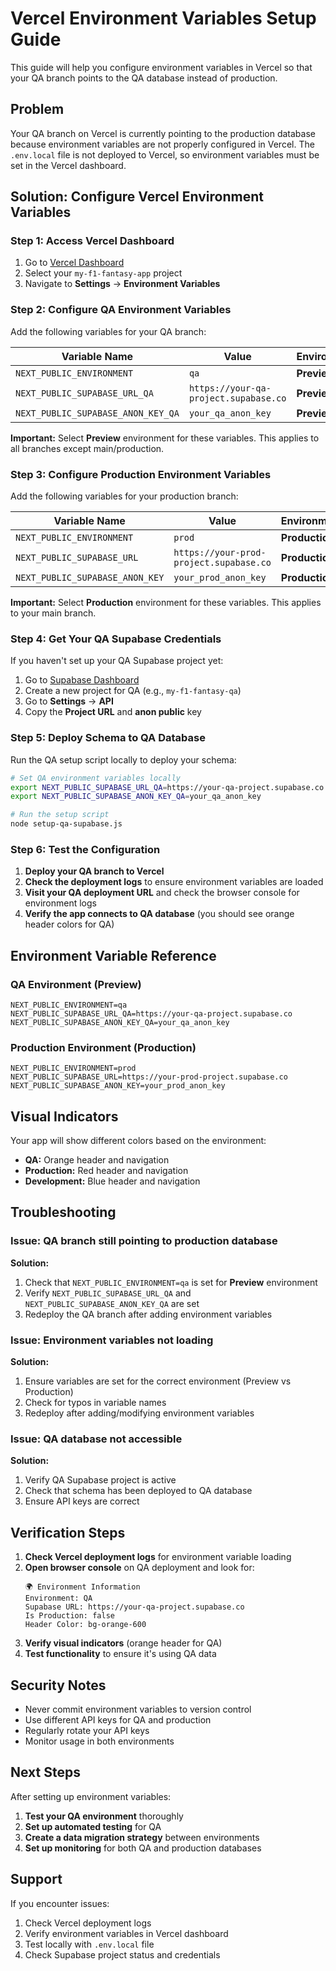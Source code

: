 # Vercel Environment Variables Setup Guide

This guide will help you configure environment variables in Vercel so that your QA branch points to the QA database instead of production.

## Problem

Your QA branch on Vercel is currently pointing to the production database because environment variables are not properly configured in Vercel. The `.env.local` file is not deployed to Vercel, so environment variables must be set in the Vercel dashboard.

## Solution: Configure Vercel Environment Variables

### Step 1: Access Vercel Dashboard

1. Go to [Vercel Dashboard](https://vercel.com/dashboard)
2. Select your `my-f1-fantasy-app` project
3. Navigate to **Settings** → **Environment Variables**

### Step 2: Configure QA Environment Variables

Add the following variables for your QA branch:

| Variable Name | Value | Environment |
|---------------|-------|-------------|
| `NEXT_PUBLIC_ENVIRONMENT` | `qa` | **Preview** |
| `NEXT_PUBLIC_SUPABASE_URL_QA` | `https://your-qa-project.supabase.co` | **Preview** |
| `NEXT_PUBLIC_SUPABASE_ANON_KEY_QA` | `your_qa_anon_key` | **Preview** |

**Important:** Select **Preview** environment for these variables. This applies to all branches except main/production.

### Step 3: Configure Production Environment Variables

Add the following variables for your production branch:

| Variable Name | Value | Environment |
|---------------|-------|-------------|
| `NEXT_PUBLIC_ENVIRONMENT` | `prod` | **Production** |
| `NEXT_PUBLIC_SUPABASE_URL` | `https://your-prod-project.supabase.co` | **Production** |
| `NEXT_PUBLIC_SUPABASE_ANON_KEY` | `your_prod_anon_key` | **Production** |

**Important:** Select **Production** environment for these variables. This applies to your main branch.

### Step 4: Get Your QA Supabase Credentials

If you haven't set up your QA Supabase project yet:

1. Go to [Supabase Dashboard](https://supabase.com/dashboard)
2. Create a new project for QA (e.g., `my-f1-fantasy-qa`)
3. Go to **Settings** → **API**
4. Copy the **Project URL** and **anon public** key

### Step 5: Deploy Schema to QA Database

Run the QA setup script locally to deploy your schema:

```bash
# Set QA environment variables locally
export NEXT_PUBLIC_SUPABASE_URL_QA=https://your-qa-project.supabase.co
export NEXT_PUBLIC_SUPABASE_ANON_KEY_QA=your_qa_anon_key

# Run the setup script
node setup-qa-supabase.js
```

### Step 6: Test the Configuration

1. **Deploy your QA branch to Vercel**
2. **Check the deployment logs** to ensure environment variables are loaded
3. **Visit your QA deployment URL** and check the browser console for environment logs
4. **Verify the app connects to QA database** (you should see orange header colors for QA)

## Environment Variable Reference

### QA Environment (Preview)
```
NEXT_PUBLIC_ENVIRONMENT=qa
NEXT_PUBLIC_SUPABASE_URL_QA=https://your-qa-project.supabase.co
NEXT_PUBLIC_SUPABASE_ANON_KEY_QA=your_qa_anon_key
```

### Production Environment (Production)
```
NEXT_PUBLIC_ENVIRONMENT=prod
NEXT_PUBLIC_SUPABASE_URL=https://your-prod-project.supabase.co
NEXT_PUBLIC_SUPABASE_ANON_KEY=your_prod_anon_key
```

## Visual Indicators

Your app will show different colors based on the environment:
- **QA:** Orange header and navigation
- **Production:** Red header and navigation
- **Development:** Blue header and navigation

## Troubleshooting

### Issue: QA branch still pointing to production database

**Solution:**
1. Check that `NEXT_PUBLIC_ENVIRONMENT=qa` is set for **Preview** environment
2. Verify `NEXT_PUBLIC_SUPABASE_URL_QA` and `NEXT_PUBLIC_SUPABASE_ANON_KEY_QA` are set
3. Redeploy the QA branch after adding environment variables

### Issue: Environment variables not loading

**Solution:**
1. Ensure variables are set for the correct environment (Preview vs Production)
2. Check for typos in variable names
3. Redeploy after adding/modifying environment variables

### Issue: QA database not accessible

**Solution:**
1. Verify QA Supabase project is active
2. Check that schema has been deployed to QA database
3. Ensure API keys are correct

## Verification Steps

1. **Check Vercel deployment logs** for environment variable loading
2. **Open browser console** on QA deployment and look for:
   ```
   🌍 Environment Information
   Environment: QA
   Supabase URL: https://your-qa-project.supabase.co
   Is Production: false
   Header Color: bg-orange-600
   ```
3. **Verify visual indicators** (orange header for QA)
4. **Test functionality** to ensure it's using QA data

## Security Notes

- Never commit environment variables to version control
- Use different API keys for QA and production
- Regularly rotate your API keys
- Monitor usage in both environments

## Next Steps

After setting up environment variables:

1. **Test your QA environment** thoroughly
2. **Set up automated testing** for QA
3. **Create a data migration strategy** between environments
4. **Set up monitoring** for both QA and production databases

## Support

If you encounter issues:
1. Check Vercel deployment logs
2. Verify environment variables in Vercel dashboard
3. Test locally with `.env.local` file
4. Check Supabase project status and credentials 